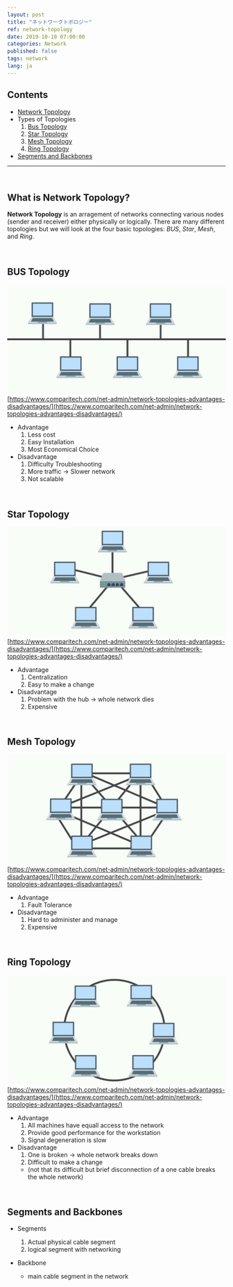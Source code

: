 ```yaml
---
layout: post
title: "ネットワークトポロジー"
ref: network-topology
date: 2019-10-10 07:00:00
categories: Network
published: false
tags: network
lang: ja
---
```


## Contents
- [Network Topology](#start)
- Types of Topologies
  1. [Bus Topology](#bus)
  2. [Star Topology](#star)
  3. [Mesh Topology](#mesh)
  4. [Ring Topology](#ring)
- [Segments and Backbones](#cable)

<hr>
<br>

## What is Network Topology? <a id="start"></a>
**Network Topology** is an arragement of networks connecting various nodes (sender and receiver) either physically or logically.
There are many different topologies but we will look at the four basic topologies: _BUS_, _Star_, _Mesh_, and _Ring_.

<br>

## BUS Topology <a id="bus"></a>
![BUS Topology](/assets/images/infra/network/bus.jpg) [https://www.comparitech.com/net-admin/network-topologies-advantages-disadvantages/](https://www.comparitech.com/net-admin/network-topologies-advantages-disadvantages/)

  + Advantage
    1. Less cost
    2. Easy Installation
    3. Most Economical Choice
  + Disadvantage
    1. Difficulty Troubleshooting
    2. More traffic -> Slower network
    3. Not scalable

<br>

## Star Topology <a id="star"></a>
![Star Topology](/assets/images/infra/network/star.jpg) [https://www.comparitech.com/net-admin/network-topologies-advantages-disadvantages/](https://www.comparitech.com/net-admin/network-topologies-advantages-disadvantages/)

  + Advantage 
    1. Centralization 
    2. Easy to make a change
  + Disadvantage
    1. Problem with the hub -> whole network dies
    2. Expensive

<br>

## Mesh Topology <a id="mesh"></a>
![Mesh Topology](/assets/images/infra/network/mesh.jpg) [https://www.comparitech.com/net-admin/network-topologies-advantages-disadvantages/](https://www.comparitech.com/net-admin/network-topologies-advantages-disadvantages/)

  + Advantage 
    1. Fault Tolerance
  + Disadvantage
    1. Hard to administer and manage
    2. Expensive 

<br>

## Ring Topology <a id="ring"></a>
![Ring Topology](/assets/images/infra/network/ring.jpg) [https://www.comparitech.com/net-admin/network-topologies-advantages-disadvantages/](https://www.comparitech.com/net-admin/network-topologies-advantages-disadvantages/)

  + Advantage 
    1. All machines have equall access to the network
    2. Provide good performance for the workstation
    3. Signal degeneration is slow
  + Disadvantage
    1. One is broken -> whole network breaks down
    2. Difficult to make a change 
      - (not that its difficult but brief disconnection of a one cable breaks the whole network)

<br>

## Segments and Backbones <a id="cable"></a>
- Segments
  1. Actual physical cable segment
  2. logical segment with networking

- Backbone
  + main cable segment in the network